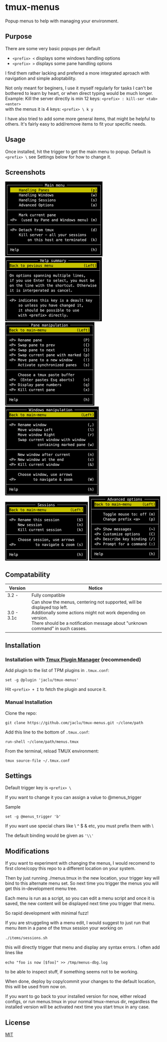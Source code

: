 # tmux-menus

Popup menus to help with managing your environment.

## Purpose

There are some very basic popups per default<br> 

* ``` <prefix> < ``` displays some windows handling options
* ``` <prefix> > ``` displays some pane handling options

I find them rather lacking and prefered a more integrated aproach with navigation and simple adoptability.

Not only meant for beginers, I use it myself regularly for tasks I can't be bothered to learn by heart, or when direct typing would be much longer.<br>
Example: Kill the server directly is min 12 keys: ``` <prefix> : kill-ser <tab> <enter> ``` <br>
with the menus it is 4 keys: ```<prefix> \ k y ``` <br>
  
I have also tried to add some more general items, that might be helpful to others. It's fairly easy to add/remove items to fit your specific needs.

## Usage

Once installed, hit the trigger to get the main menu to popup.
Default is ``` <prefix> \ ``` see Settings below for how to change it.

## Screenshots

![main](/screenshots/main.png)
![help](/screenshots/help.png)
![panes](/screenshots/panes.png)
![winws](/screenshots/windows.png)
![sessions](/screenshots/sessions.png)
![winws](/screenshots/advanced.png)

## Compatability

| Version| Notice |
| -------| ------------- |
| 3.2 -   | Fully compatible  |
| 3.0 - 3.1c | Can show the menus, centering not supported, will be displayed top left. <br>Additionally some actions might not work depending on version. <br> There should be a notification message about "unknown command" in such casses. |


## Installation

### Installation with [Tmux Plugin Manager](https://github.com/tmux-plugins/tpm) (recommended)

Add plugin to the list of TPM plugins in `.tmux.conf`:

```tmux
set -g @plugin 'jaclu/tmux-menus'
```

Hit `<prefix> + I` to fetch the plugin and source it.

### Manual Installation

Clone the repo:

```shell
git clone https://github.com/jaclu/tmux-menus.git ~/clone/path
```

Add this line to the bottom of `.tmux.conf`:

```tmux
run-shell ~/clone/path/menus.tmux
```

From the terminal, reload TMUX environment:

```shell
tmux source-file ~/.tmux.conf
```

## Settings

Default trigger key is ``` <prefix> \ ```

If you want to change it you can assign a value to  @menus_trigger

Sample
```tmux
set -g @menus_trigger 'b'
```

If you want use special chars like \ ^ $ & etc, you must prefix them with \

The default binding would be given as ``` '\\' ```


## Modifications

If you want to experiment with changing the menus, I would recomend to first clone/copy this repo to a different location on your system.

Then by just running ./menus.tmux in the new location, your trigger key will bind to this alternate menu set. 
So next time you trigger the menus you will get this in-development menu tree.

Each menu is run as a script, so you can edit a menu script and once it is saved, the new content will be displayed next time you trigger that menu.

So rapid development with minimal fuzz!

If you are struggeling with a menu edit, I would suggest to just run that menu item in a pane of the tmux session your working on 

``` ./items/sessions.sh ```

this will directly trigger that menu and display any syntax errors. I often add lines like

``` echo "foo is now [$foo]" >> /tmp/menus-dbg.log ```

to be able to inspect stuff, if something seems not to be working.

When done, deploy by copy/commit your changes to the default location, this will be used from now on.

If you want to go back to your installed version for now, either reload configs, or run menus.tmux in your normal tmux-menus dir, regardless the installed version will be activated next time you start tmux in any case.


## License

[MIT](LICENSE.md)
